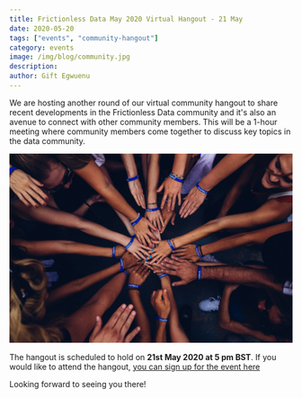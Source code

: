 ```yaml
---
title: Frictionless Data May 2020 Virtual Hangout - 21 May
date: 2020-05-20
tags: ["events", "community-hangout"]
category: events
image: /img/blog/community.jpg
description: 
author: Gift Egwuenu
---
```


We are hosting another round of our virtual community hangout to share recent developments in the Frictionless Data community and it's also an avenue to connect with other community members. This will be a 1-hour meeting where community members come together to discuss key topics in the data community.

![Photo by Perry Grone on Unsplash](./community.jpeg)


The hangout is scheduled to hold on **21st May 2020 at 5 pm BST**. If you would like to attend the hangout, [you can sign up for the event here](https://us02web.zoom.us/meeting/register/tZMsf-qrrjopHtGZwMyM7tCmp_YyPlNms6wK) 


Looking forward to seeing you there!



